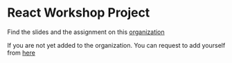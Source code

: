# React Workshop Project

Find the slides and the assignment on this [organization](https://github.com/orgs/CSITAN-React-workshop/repositories)

If you are not yet added to the organization. You can request to add yourself from [here](https://github.com/Parajulibkrm/react-workshop/issues/new?assignees=Parajulibkrm&labels=&template=request-to-add-to-github-organization.md&title=%5BREQUEST%5D)
